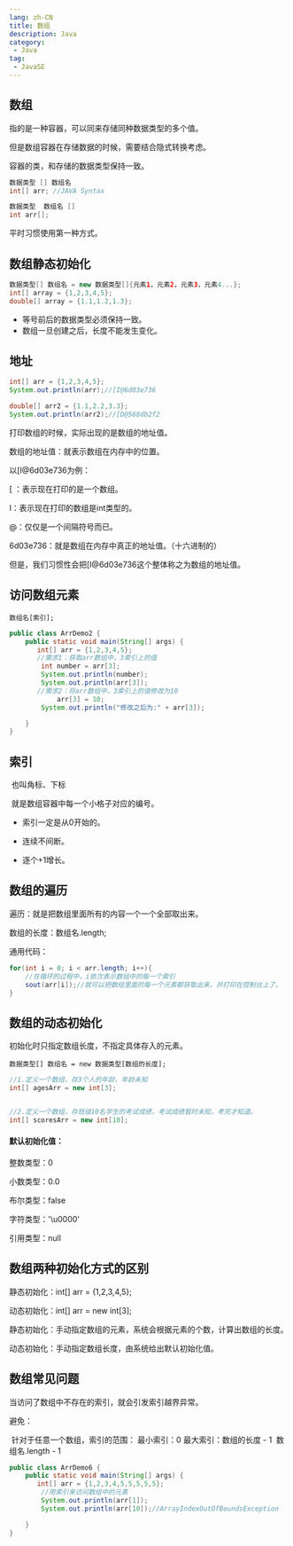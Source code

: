 ```yaml
---
lang: zh-CN
title: 数组
description: Java
category: 
 - Java
tag:
 - JavaSE
---
```

## 数组

指的是一种容器，可以同来存储同种数据类型的多个值。

但是数组容器在存储数据的时候，需要结合隐式转换考虑。

容器的类，和存储的数据类型保持一致。

```java
数据类型 [] 数组名
int[] arr; //JAVA Syntax
```

```java
数据类型  数组名 []
int arr[];
```

平时习惯使用第一种方式。

## 数组静态初始化

```java
数据类型[] 数组名 = new 数据类型[]{元素1，元素2，元素3，元素4...};
int[] array = {1,2,3,4,5};
double[] array = {1.1,1.2,1.3};
```

* 等号前后的数据类型必须保持一致。
* 数组一旦创建之后，长度不能发生变化。



## 地址

```java
int[] arr = {1,2,3,4,5};
System.out.println(arr);//[I@6d03e736

double[] arr2 = {1.1,2.2,3.3};
System.out.println(arr2);//[D@568db2f2
```

打印数组的时候，实际出现的是数组的地址值。

数组的地址值：就表示数组在内存中的位置。

以[I@6d03e736为例：

[ ：表示现在打印的是一个数组。

I：表示现在打印的数组是int类型的。

@：仅仅是一个间隔符号而已。

6d03e736：就是数组在内存中真正的地址值。（十六进制的）

但是，我们习惯性会把[I@6d03e736这个整体称之为数组的地址值。



## 访问数组元素

```
数组名[索引];
```

```java
public class ArrDemo2 {
    public static void main(String[] args) {
       int[] arr = {1,2,3,4,5};
       //需求1：获取arr数组中，3索引上的值
        int number = arr[3];
        System.out.println(number);
        System.out.println(arr[3]);
       //需求2：将arr数组中，3索引上的值修改为10
            arr[3] = 10;
        System.out.println("修改之后为:" + arr[3]);

    }
}
```

## 索引

​	也叫角标、下标

​	就是数组容器中每一个小格子对应的编号。

* 索引一定是从0开始的。

* 连续不间断。

* 逐个+1增长。

  

## 数组的遍历

遍历：就是把数组里面所有的内容一个一个全部取出来。

数组的长度：数组名.length;

通用代码：

```java
for(int i = 0; i < arr.length; i++){
    //在循环的过程中，i依次表示数组中的每一个索引
    sout(arr[i]);//就可以把数组里面的每一个元素都获取出来，并打印在控制台上了。
}
```



## 数组的动态初始化

初始化时只指定数组长度，不指定具体存入的元素。

```
数据类型[] 数组名 = new 数据类型[数组的长度];
```

```java
//1.定义一个数组，存3个人的年龄，年龄未知
int[] agesArr = new int[3];


//2.定义一个数组，存班级10名学生的考试成绩，考试成绩暂时未知，考完才知道。
int[] scoresArr = new int[10];
```

#### 默认初始化值：

整数类型：0

小数类型：0.0

布尔类型：false

字符类型：'\u0000'

引用类型：null

## 数组两种初始化方式的区别

静态初始化：int[] arr = {1,2,3,4,5};

动态初始化：int[] arr = new int[3];

静态初始化：手动指定数组的元素，系统会根据元素的个数，计算出数组的长度。

动态初始化：手动指定数组长度，由系统给出默认初始化值。

## 数组常见问题

当访问了数组中不存在的索引，就会引发索引越界异常。

避免：

​	针对于任意一个数组，索引的范围：
   	最小索引：0
   	最大索引：数组的长度 - 1
​           		    数组名.length - 1

```java
public class ArrDemo6 {
    public static void main(String[] args) {
       int[] arr = {1,2,3,4,5,5,5,5,5};
        //用索引来访问数组中的元素
        System.out.println(arr[1]);
        System.out.println(arr[10]);//ArrayIndexOutOfBoundsException

    }
}
```









